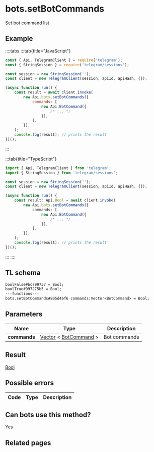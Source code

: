 # bots.setBotCommands

Set bot command list

## Example

::::tabs
:::tab{title="JavaScript"}

```js
const { Api, TelegramClient } = require('telegram');
const { StringSession } = require('telegram/sessions');

const session = new StringSession('');
const client = new TelegramClient(session, apiId, apiHash, {});

(async function run() {
    const result = await client.invoke(
        new Api.bots.setBotCommands({
            commands: [
                new Api.BotCommand({
                    /* ... */
                }),
            ],
        }),
    );
    console.log(result); // prints the result
})();
```

:::

:::tab{title="TypeScript"}

```ts
import { Api, TelegramClient } from 'telegram';
import { StringSession } from 'telegram/sessions';

const session = new StringSession('');
const client = new TelegramClient(session, apiId, apiHash, {});

(async function run() {
    const result: Api.Bool = await client.invoke(
        new Api.bots.setBotCommands({
            commands: [
                new Api.BotCommand({
                    /* ... */
                }),
            ],
        }),
    );
    console.log(result); // prints the result
})();
```

:::
::::

## TL schema

```txt
boolFalse#bc799737 = Bool;
boolTrue#997275b5 = Bool;
---functions---
bots.setBotCommands#805d46f6 commands:Vector<BotCommand> = Bool;
```

## Parameters

|     Name     | Type                                                                                                            | Description  |
| :----------: | --------------------------------------------------------------------------------------------------------------- | ------------ |
| **commands** | [Vector](https://core.telegram.org/type/Vector%20t) < [BotCommand](https://core.telegram.org/type/BotCommand) > | Bot commands |

## Result

[Bool](https://core.telegram.org/type/Bool)

## Possible errors

| Code | Type | Description |
| :--: | ---- | ----------- |

## Can bots use this method?

Yes

## Related pages
